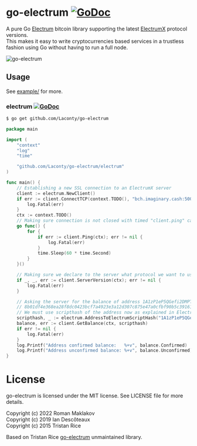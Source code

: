 # go-electrum [![GoDoc](https://godoc.org/github.com/Laconty/go-electrum?status.svg)](https://godoc.org/github.com/Laconty/go-electrum)
A pure Go [Electrum](https://electrum.org/) bitcoin library supporting the latest [ElectrumX](https://github.com/kyuupichan/electrumx) protocol versions.  
This makes it easy to write cryptocurrencies based services in a trustless fashion using Go without having to run a full node.

![go-electrum](https://raw.githubusercontent.com/checksum0/go-electrum/master/media/logo.png)

## Usage
See [example/](https://github.com/Laconty/go-electrum/tree/master/example) for more.

### electrum [![GoDoc](https://godoc.org/github.com/Laconty/go-electrum/electrum?status.svg)](https://godoc.org/github.com/Laconty/go-electrum/electrum)
```bash
$ go get github.com/Laconty/go-electrum
```

```go
package main

import (
	"context"
	"log"
	"time"

	"github.com/Laconty/go-electrum/electrum"
)

func main() {
	// Establishing a new SSL connection to an ElectrumX server
	client := electrum.NewClient()
	if err := client.ConnectTCP(context.TODO(), "bch.imaginary.cash:50001"); err != nil {
		log.Fatal(err)
	}
    ctx := context.TODO()
	// Making sure connection is not closed with timed "client.ping" call
	go func() {
		for {
			if err := client.Ping(ctx); err != nil {
				log.Fatal(err)
			}
			time.Sleep(60 * time.Second)
		}
	}()

	// Making sure we declare to the server what protocol we want to use
	if _, _, err := client.ServerVersion(ctx); err != nil {
		log.Fatal(err)
	}

	// Asking the server for the balance of address 1A1zP1eP5QGefi2DMPTfTL5SLmv7DivfNa
	// 8b01df4e368ea28f8dc0423bcf7a4923e3a12d307c875e47a0cfbf90b5c39161
	// We must use scripthash of the address now as explained in ElectrumX docs
	scripthash, _ := electrum.AddressToElectrumScriptHash("1A1zP1eP5QGefi2DMPTfTL5SLmv7DivfNa")
	balance, err := client.GetBalance(ctx, scripthash)
	if err != nil {
		log.Fatal(err)
	}
	log.Printf("Address confirmed balance:   %+v", balance.Confirmed)
	log.Printf("Address unconfirmed balance: %+v", balance.Unconfirmed)
}
```

# License
go-electrum is licensed under the MIT license. See LICENSE file for more details.

Copyright (c) 2022 Roman Maklakov  
Copyright (c) 2019 Ian Descôteaux  
Copyright (c) 2015 Tristan Rice

Based on Tristan Rice [go-electrum](https://github.com/d4l3k/go-electrum) unmaintained library.
